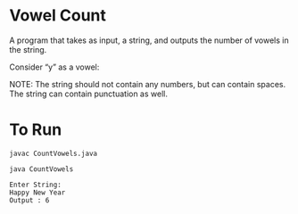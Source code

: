 # Vowel Count
 A program that takes as input, a string, and outputs the number of vowels in the string.
 
Consider “y” as a vowel:

NOTE:  The string should not contain any numbers, but can contain spaces. The string can contain punctuation as well.

# To Run

```
javac CountVowels.java

java CountVowels

Enter String:
Happy New Year
Output : 6

```
